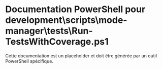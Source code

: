 # Documentation PowerShell pour development\scripts\mode-manager\tests\Run-TestsWithCoverage.ps1

Cette documentation est un placeholder et doit être générée par un outil PowerShell spécifique.
